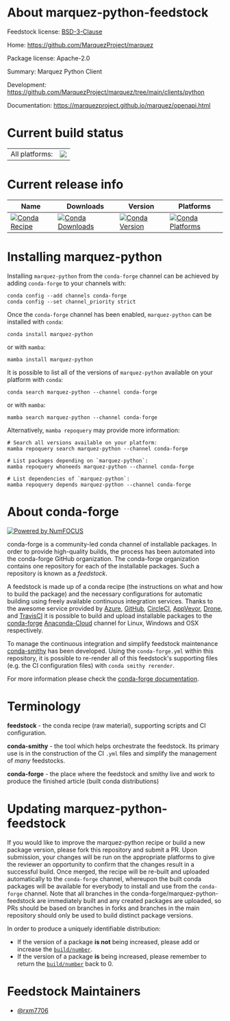 About marquez-python-feedstock
==============================

Feedstock license: [BSD-3-Clause](https://github.com/conda-forge/marquez-python-feedstock/blob/main/LICENSE.txt)

Home: https://github.com/MarquezProject/marquez

Package license: Apache-2.0

Summary: Marquez Python Client

Development: https://github.com/MarquezProject/marquez/tree/main/clients/python

Documentation: https://marquezproject.github.io/marquez/openapi.html

Current build status
====================


<table><tr><td>All platforms:</td>
    <td>
      <a href="https://dev.azure.com/conda-forge/feedstock-builds/_build/latest?definitionId=18551&branchName=main">
        <img src="https://dev.azure.com/conda-forge/feedstock-builds/_apis/build/status/marquez-python-feedstock?branchName=main">
      </a>
    </td>
  </tr>
</table>

Current release info
====================

| Name | Downloads | Version | Platforms |
| --- | --- | --- | --- |
| [![Conda Recipe](https://img.shields.io/badge/recipe-marquez--python-green.svg)](https://anaconda.org/conda-forge/marquez-python) | [![Conda Downloads](https://img.shields.io/conda/dn/conda-forge/marquez-python.svg)](https://anaconda.org/conda-forge/marquez-python) | [![Conda Version](https://img.shields.io/conda/vn/conda-forge/marquez-python.svg)](https://anaconda.org/conda-forge/marquez-python) | [![Conda Platforms](https://img.shields.io/conda/pn/conda-forge/marquez-python.svg)](https://anaconda.org/conda-forge/marquez-python) |

Installing marquez-python
=========================

Installing `marquez-python` from the `conda-forge` channel can be achieved by adding `conda-forge` to your channels with:

```
conda config --add channels conda-forge
conda config --set channel_priority strict
```

Once the `conda-forge` channel has been enabled, `marquez-python` can be installed with `conda`:

```
conda install marquez-python
```

or with `mamba`:

```
mamba install marquez-python
```

It is possible to list all of the versions of `marquez-python` available on your platform with `conda`:

```
conda search marquez-python --channel conda-forge
```

or with `mamba`:

```
mamba search marquez-python --channel conda-forge
```

Alternatively, `mamba repoquery` may provide more information:

```
# Search all versions available on your platform:
mamba repoquery search marquez-python --channel conda-forge

# List packages depending on `marquez-python`:
mamba repoquery whoneeds marquez-python --channel conda-forge

# List dependencies of `marquez-python`:
mamba repoquery depends marquez-python --channel conda-forge
```


About conda-forge
=================

[![Powered by
NumFOCUS](https://img.shields.io/badge/powered%20by-NumFOCUS-orange.svg?style=flat&colorA=E1523D&colorB=007D8A)](https://numfocus.org)

conda-forge is a community-led conda channel of installable packages.
In order to provide high-quality builds, the process has been automated into the
conda-forge GitHub organization. The conda-forge organization contains one repository
for each of the installable packages. Such a repository is known as a *feedstock*.

A feedstock is made up of a conda recipe (the instructions on what and how to build
the package) and the necessary configurations for automatic building using freely
available continuous integration services. Thanks to the awesome service provided by
[Azure](https://azure.microsoft.com/en-us/services/devops/), [GitHub](https://github.com/),
[CircleCI](https://circleci.com/), [AppVeyor](https://www.appveyor.com/),
[Drone](https://cloud.drone.io/welcome), and [TravisCI](https://travis-ci.com/)
it is possible to build and upload installable packages to the
[conda-forge](https://anaconda.org/conda-forge) [Anaconda-Cloud](https://anaconda.org/)
channel for Linux, Windows and OSX respectively.

To manage the continuous integration and simplify feedstock maintenance
[conda-smithy](https://github.com/conda-forge/conda-smithy) has been developed.
Using the ``conda-forge.yml`` within this repository, it is possible to re-render all of
this feedstock's supporting files (e.g. the CI configuration files) with ``conda smithy rerender``.

For more information please check the [conda-forge documentation](https://conda-forge.org/docs/).

Terminology
===========

**feedstock** - the conda recipe (raw material), supporting scripts and CI configuration.

**conda-smithy** - the tool which helps orchestrate the feedstock.
                   Its primary use is in the construction of the CI ``.yml`` files
                   and simplify the management of *many* feedstocks.

**conda-forge** - the place where the feedstock and smithy live and work to
                  produce the finished article (built conda distributions)


Updating marquez-python-feedstock
=================================

If you would like to improve the marquez-python recipe or build a new
package version, please fork this repository and submit a PR. Upon submission,
your changes will be run on the appropriate platforms to give the reviewer an
opportunity to confirm that the changes result in a successful build. Once
merged, the recipe will be re-built and uploaded automatically to the
`conda-forge` channel, whereupon the built conda packages will be available for
everybody to install and use from the `conda-forge` channel.
Note that all branches in the conda-forge/marquez-python-feedstock are
immediately built and any created packages are uploaded, so PRs should be based
on branches in forks and branches in the main repository should only be used to
build distinct package versions.

In order to produce a uniquely identifiable distribution:
 * If the version of a package **is not** being increased, please add or increase
   the [``build/number``](https://docs.conda.io/projects/conda-build/en/latest/resources/define-metadata.html#build-number-and-string).
 * If the version of a package **is** being increased, please remember to return
   the [``build/number``](https://docs.conda.io/projects/conda-build/en/latest/resources/define-metadata.html#build-number-and-string)
   back to 0.

Feedstock Maintainers
=====================

* [@rxm7706](https://github.com/rxm7706/)

